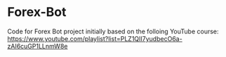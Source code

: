 # Forex-Bot

Code for Forex Bot project initially based on the folloing YouTube course: 
https://www.youtube.com/playlist?list=PLZ1QII7yudbecO6a-zAI6cuGP1LLnmW8e
